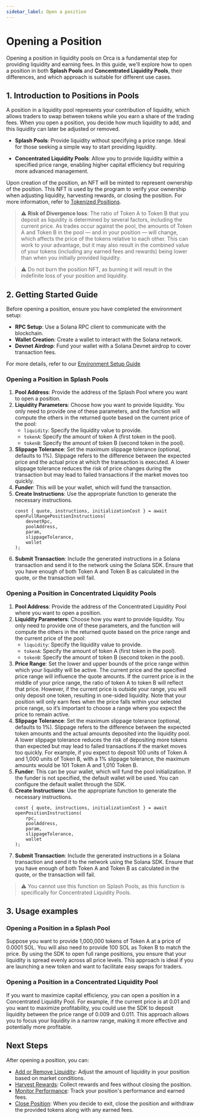 ```yaml
---
sidebar_label: Open a position
---
```


# Opening a Position

Opening a position in liquidity pools on Orca is a fundamental step for providing liquidity and earning fees. In this guide, we'll explore how to open a position in both **Splash Pools** and **Concentrated Liquidity Pools**, their differences, and which approach is suitable for different use cases.

## 1. Introduction to Positions in Pools

A position in a liquidity pool represents your contribution of liquidity, which allows traders to swap between tokens while you earn a share of the trading fees. When you open a position, you decide how much liquidity to add, and this liquidity can later be adjusted or removed.

- **Splash Pools**: Provide liquidity without specifying a price range. Ideal for those seeking a simple way to start providing liquidity.

- **Concentrated Liquidity Pools**: Allow you to provide liquidity within a specified price range, enabling higher capital efficiency but requiring more advanced management.

Upon creation of the position, an NFT will be minted to represent ownership of the position. This NFT is used by the program to verify your ownership when adjusting liquidity, harvesting rewards, or closing the position. For more information, refer to [Tokenized Positions](../../02-Architecture%20Overview/04-Tokenized%20Positions.md).

> ⚠️ **Risk of Divergence loss**: The ratio of Token A to Token B that you deposit as liquidity is determined by several factors, including the current price. As trades occur against the pool, the amounts of Token A and Token B in the pool — and in your position — will change, which affects the price of the tokens relative to each other. This can work to your advantage, but it may also result in the combined value of your tokens (including any earned fees and rewards) being lower than when you initially provided liquidity.
 
> ⚠️ Do not burn the position NFT, as burning it will result in the indefinite loss of your position and liquidity.

## 2. Getting Started Guide

Before opening a position, ensure you have completed the environment setup:
- **RPC Setup**: Use a Solana RPC client to communicate with the blockchain.
- **Wallet Creation**: Create a wallet to interact with the Solana network.
- **Devnet Airdrop**: Fund your wallet with a Solana Devnet airdrop to cover transaction fees.

For more details, refer to our [Environment Setup Guide](../01-Environment%20Setup.md)

### Opening a Position in Splash Pools

1. **Pool Address**: Provide the address of the Splash Pool where you want to open a position.
2. **Liquidity Parameters**: Choose how you want to provide liquidity. You only need to provide one of these parameters, and the function will compute the others in the returned quote based on the current price of the pool:
    - `liquidity`: Specify the liquidity value to provide.
    - `tokenA`: Specify the amount of token A (first token in the pool).
    - `tokenB`: Specify the amount of token B (second token in the pool).
3. **Slippage Tolerance**: Set the maximum slippage tolerance (optional, defaults to 1%). Slippage refers to the difference between the expected price and the actual price at which the transaction is executed. A lower slippage tolerance reduces the risk of price changes during the transaction but may lead to failed transactions if the market moves too quickly.
4. **Funder**: This will be your wallet, which will fund the transaction.
5. **Create Instructions**: Use the appropriate function to generate the necessary instructions.
    ```tsx
    const { quote, instructions, initializationCost } = await openFullRangePositionInstructions(
        devnetRpc,
        poolAddress,
        param, 
        slippageTolerance,
        wallet
    );
    ```
6. **Submit Transaction**: Include the generated instructions in a Solana transaction and send it to the network using the Solana SDK. Ensure that you have enough of both Token A and Token B as calculated in the quote, or the transaction will fail.

### Opening a Position in Concentrated Liquidity Pools

1. **Pool Address**: Provide the address of the Concentrated Liquidity Pool where you want to open a position.
2. **Liquidity Parameters**: Choose how you want to provide liquidity. You only need to provide one of these parameters, and the function will compute the others in the returned quote based on the price range and the current price of the pool:
    - `liquidity`: Specify the liquidity value to provide.
    - `tokenA`: Specify the amount of token A (first token in the pool).
    - `tokenB`: Specify the amount of token B (second token in the pool).
3. **Price Range**: Set the lower and upper bounds of the price range within which your liquidity will be active. The current price and the specified price range will influence the quote amounts. If the current price is in the middle of your price range, the ratio of token A to token B will reflect that price. However, if the current price is outside your range, you will only deposit one token, resulting in one-sided liquidity. Note that your position will only earn fees when the price falls within your selected price range, so it’s important to choose a range where you expect the price to remain active.
3. **Slippage Tolerance**: Set the maximum slippage tolerance (optional, defaults to 1%). Slippage refers to the difference between the expected token amounts and the actual amounts deposited into the liquidity pool. A lower slippage tolerance reduces the risk of depositing more tokens than expected but may lead to failed transactions if the market moves too quickly. For example, if you expect to deposit 100 units of Token A and 1,000 units of Token B, with a 1% slippage tolerance, the maximum amounts would be 101 Token A and 1,010 Token B.
4. **Funder**: This can be your wallet, which will fund the pool initialization. If the funder is not specified, the default wallet will be used. You can configure the default wallet through the SDK.
5. **Create Instructions**: Use the appropriate function to generate the necessary instructions.
    ```tsx
    const { quote, instructions, initializationCost } = await openPositionInstructions(
        rpc,
        poolAddress,
        param, 
        slippageTolerance,
        wallet
    );
    ```
6. **Submit Transaction**: Include the generated instructions in a Solana transaction and send it to the network using the Solana SDK. Ensure that you have enough of both Token A and Token B as calculated in the quote, or the transaction will fail.

> ⚠️ You cannot use this function on Splash Pools, as this function is specifically for Concentrated Liquidity Pools.

## 3. Usage examples

### Opening a Position in a Splash Pool

Suppose you want to provide 1,000,000 tokens of Token A at a price of 0.0001 SOL. You will also need to provide 100 SOL as Token B to match the price. By using the SDK to open full range positions, you ensure that your liquidity is spread evenly across all price levels. This approach is ideal if you are launching a new token and want to facilitate easy swaps for traders.

### Opening a Position in a Concentrated Liquidity Pool

If you want to maximize capital efficiency, you can open a position in a Concentrated Liquidity Pool. For example, if the current price is at 0.01 and you want to maximize profitability, you could use the SDK to deposit liquidity between the price range of 0.009 and 0.011. This approach allows you to focus your liquidity in a narrow range, making it more effective and potentially more profitable.

## Next Steps

After opening a position, you can:
- [Add or Remove Liquidity](03-Adjust%20Liquidity.md): Adjust the amount of liquidity in your position based on market conditions.
- [Harvest Rewards](04-Harvest.md): Collect rewards and fees without closing the position.
- [Monitor Performance](02-Fetch%20Positions.md): Track your position's performance and earned fees.
- [Close Position](05-Close%20Position.md): When you decide to exit, close the position and withdraw the provided tokens along with any earned fees.